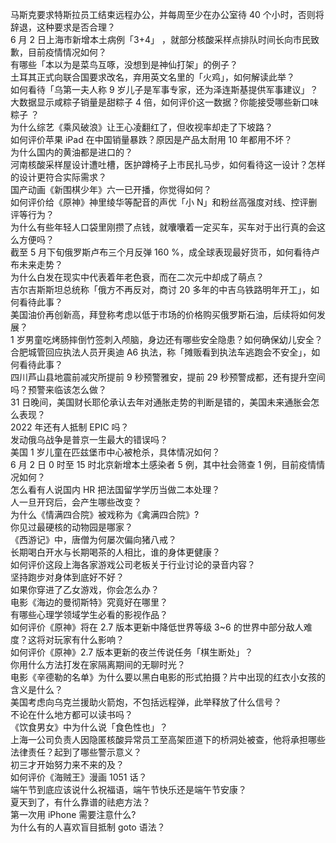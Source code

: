 马斯克要求特斯拉员工结束远程办公，并每周至少在办公室待 40 个小时，否则将辞退，这种要求是否合理？  
6 月 2 日上海市新增本土病例「3+4」 ，就部分核酸采样点排队时间长向市民致歉，目前疫情情况如何？  
有哪些「本以为是菜鸟互啄，没想到是神仙打架」的例子？  
土耳其正式向联合国要求改名，弃用英文名里的「火鸡」，如何解读此举？  
如何看待「乌第一夫人称 9 岁儿子是军事专家，还为泽连斯基提供军事建议」？  
大数据显示咸粽子销量是甜粽子 4 倍，如何评价这一数据？你能接受哪些新口味粽子 ？  
为什么综艺《乘风破浪》让王心凌翻红了，但收视率却走了下坡路？  
如何评价苹果 iPad 在中国销量暴跌？原因是产品太耐用 10 年都用不坏？  
为什么国内的黄油都是进口的？  
河南核酸采样屋设计遭吐槽，医护蹲椅子上市民扎马步，如何看待这一设计？怎样的设计更符合实际需求？  
国产动画《新围棋少年》六一已开播，你觉得如何？  
如何评价给《原神》神里绫华等配音的声优「小 N」和粉丝高强度对线、控评删评等行为？  
为什么有些年轻人口袋里刚攒了点钱，就囔囔着一定买车，买车对于出行真的会这么方便吗？  
截至 5 月下旬俄罗斯卢布三个月反弹 160 %，成全球表现最好货币，如何看待卢布未来走势？  
为什么白发在现实中代表着年老色衰，而在二次元中却成了萌点？  
吉尔吉斯斯坦总统称「俄方不再反对，商讨 20 多年的中吉乌铁路明年开工」，如何看待此事？  
美国油价再创新高，拜登称考虑以低于市场的价格购买俄罗斯石油，后续将如何发展？  
1 岁男童吃烤肠摔倒竹签刺入颅脑，身边还有哪些安全隐患？如何确保幼儿安全？  
合肥城管回应执法人员开奥迪 A6 执法，称「摊贩看到执法车逃跑会不安全」，如何看待此事？  
四川芦山县地震前减灾所提前 9 秒预警雅安，提前 29 秒预警成都，还有提升空间吗？预警来临该怎么做？  
31 日晚间，美国财长耶伦承认去年对通胀走势的判断是错的，美国未来通胀会怎么表现？  
2022 年还有人抵制 EPIC 吗？  
发动俄乌战争是普京一生最大的错误吗？  
美国 1 岁儿童在匹兹堡市中心被枪杀，具体情况如何？  
6 月 2 日 0 时至 15 时北京新增本土感染者 5 例，其中社会筛查 1 例，目前疫情情况如何？  
怎么看有人说国内 HR 把法国留学学历当做二本处理？  
人一旦开窍后，会产生哪些改变？  
为什么《情满四合院》被戏称为《禽满四合院》?  
你见过最硬核的动物园是哪家？  
《西游记》中，唐僧为何屡次偏向猪八戒？  
长期喝白开水与长期喝茶的人相比，谁的身体更健康？  
如何评价这段上海各家游戏公司老板关于行业讨论的录音内容？  
坚持跑步对身体到底好不好？  
如果你穿进了乙女游戏，你会怎么办？  
电影《海边的曼彻斯特》究竟好在哪里？  
有哪些心理学领域学生必看的影视作品？  
如何评价《原神》将在 2.7 版本更新中降低世界等级 3~6 的世界中部分敌人难度？这将对玩家有什么影响？  
如何评价《原神》2.7 版本更新的夜兰传说任务「棋生断处」？  
你用什么方法打发在家隔离期间的无聊时光？  
电影《辛德勒的名单》为什么要以黑白电影的形式拍摄？片中出现的红衣小女孩的含义是什么？  
美国考虑向乌克兰援助火箭炮，不包括远程弹，此举释放了什么信号？  
不论在什么地方都可以读书吗？  
《饮食男女》中为什么说「食色性也」？  
上海一公司负责人因隐匿核酸异常员工至高架匝道下的桥洞处被查，他将承担哪些法律责任？起到了哪些警示意义？  
初三才开始努力来不来的及？  
如何评价《海贼王》漫画 1051 话？  
端午节到底应该说什么祝福语，端午节快乐还是端午节安康？  
夏天到了，有什么靠谱的祛疤方法？  
第一次用 iPhone 需要注意什么?  
为什么有的人喜欢盲目抵制 goto 语法？  
